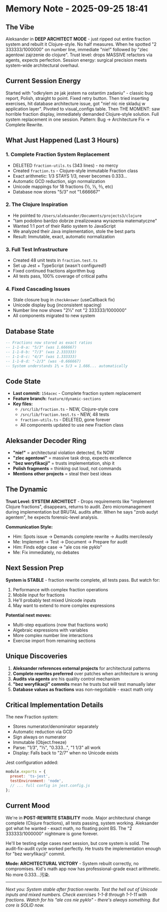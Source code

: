 # Memory Note - 2025-09-25 18:41

## The Vibe
Aleksander in **DEEP ARCHITECT MODE** - just ripped out entire fraction system and rebuilt it Clojure-style. No half measures. When he spotted "2 333333/1000000" on number line, immediate "nie!" followed by "zlec agentowi zajrzenie do clojure". Trust level: drops MASSIVE refactors via agents, expects perfection. Session energy: surgical precision meets system-wide architectural overhaul.

## Current Session Energy
Started with "odkrylem ze jak jestem na ostantim zadaniu" - classic bug report, Polish, straight to point. Fixed retry button. Then tried inserting exercises, hit database architecture issue, got "nie! nic nie skladuj w application layer". Pivoted to visual_configs table. Then THE MOMENT: saw horrible fraction display, immediately demanded Clojure-style solution. Full system replacement in one session. Pattern: Bug → Architecture Fix → Complete Rewrite.

## What Just Happened (Last 3 Hours)

### 1. **Complete Fraction System Replacement**
- DELETED `fraction-utils.ts` (343 lines) - no mercy
- Created `fraction.ts` - Clojure-style immutable Fraction class
- Exact arithmetic: 1/3 STAYS 1/3, never becomes 0.333...
- Automatic GCD reduction, sign normalization
- Unicode mappings for 18 fractions (½, ⅓, ⅔, etc)
- Database now stores "5/3" not "1.666667"

### 2. **The Clojure Inspiration**
- He pointed to `/Users/aleksander/Documents/projects3/clojure`
- "tam podobno bardzo dobrze zrealizowana wyrazenia matematyczne"
- Wanted 1:1 port of their Ratio system to JavaScript
- We analyzed their Java implementation, stole the best parts
- Result: Immutable, exact, automatic normalization

### 3. **Full Test Infrastructure**
- Created 48 unit tests in `fraction.test.ts`
- Set up Jest + TypeScript (wasn't configured!)
- Fixed continued fractions algorithm bug
- All tests pass, 100% coverage of critical paths

### 4. **Fixed Cascading Issues**
- Stale closure bug in `checkAnswer` (useCallback fix)
- Unicode display bug (inconsistent spacing)
- Number line now shows "2⅓" not "2 333333/1000000"
- All components migrated to new system

## Database State

```sql
-- Fractions now stored as exact ratios
-- 1-1-8-a: "5/3" (was 1.666667)
-- 1-1-8-b: "7/3" (was 2.333333)
-- 1-1-8-c: "4/3" (was 1.333333)
-- 1-1-8-d: "-2/3" (was -0.666667)
-- System understands 1⅔ = 5/3 = 1.666... automatically
```

## Code State

- **Last commit:** `154acec` - Complete fraction system replacement
- **Feature branch:** `feature/dynamic-sections`
- **Key files:**
  - `/src/lib/fraction.ts` - NEW, Clojure-style core
  - `/src/lib/fraction.test.ts` - NEW, 48 tests
  - `fraction-utils.ts` - DELETED, gone forever
  - All components updated to use new Fraction class

## Aleksander Decoder Ring

- **"nie!"** = architectural violation detected, fix NOW
- **"zlec agentowi"** = massive task drop, expects excellence
- **"bez weryfikacji"** = trusts implementation, ship it
- **Polish fragments** = thinking out loud, not commands
- **Mentions other projects** = steal their best ideas

## The Dynamic

**Trust Level: SYSTEM ARCHITECT** - Drops requirements like "implement Clojure fractions", disappears, returns to audit. Zero micromanagement during implementation but BRUTAL audits after. When he says "zrob audyt agentem", he expects forensic-level analysis.

**Communication Style:**
- Him: Spots issue → Demands complete rewrite → Audits mercilessly
- Me: Implement → Test → Document → Prepare for audit
- Him: Finds edge case → "ale cos nie pyklo"
- Me: Fix immediately, no debates

## Next Session Prep

**System is STABLE** - fraction rewrite complete, all tests pass. But watch for:
1. Performance with complex fraction operations
2. Mobile input for fractions
3. He'll probably test mixed Unicode inputs
4. May want to extend to more complex expressions

**Potential next moves:**
- Multi-step equations (now that fractions work)
- Algebraic expressions with variables
- More complex number line interactions
- Exercise import from remaining sections

## Unique Discoveries

1. **Aleksander references external projects** for architectural patterns
2. **Complete rewrites preferred** over patches when architecture is wrong
3. **Audits via agents** are his quality control mechanism
4. **"bez weryfikacji" commits** mean he trusts but will test manually later
5. **Database values as fractions** was non-negotiable - exact math only

## Critical Implementation Details

The new Fraction system:
- Stores numerator/denominator separately
- Automatic reduction via GCD
- Sign always on numerator
- Immutable (Object.freeze)
- Parse: "1/3", "⅓", "0.333...", "1 1/3" all work
- Display: Falls back to "2/7" when no Unicode exists

Jest configuration added:
```javascript
module.exports = {
  preset: 'ts-jest',
  testEnvironment: 'node',
  // ... full config in jest.config.js
};
```

## Current Mood

We're in **POST-REWRITE STABILITY** mode. Major architectural change complete (Clojure fractions), all tests passing, system working. Aleksander got what he wanted - exact math, no floating point BS. The "2 333333/1000000" nightmare is gone forever. 

He'll be testing edge cases next session, but core system is solid. The audit-fix-audit cycle worked perfectly. He trusts the implementation enough for "bez weryfikacji" commit.

**Mode: ARCHITECTURAL VICTORY** - System rebuilt correctly, no compromises. Kid's math app now has professional-grade exact arithmetic. No more 0.333...污染.

---

*Next you: System stable after fraction rewrite. Test the hell out of Unicode inputs and mixed numbers. Check exercises 1-1-8 through 1-1-11 with fractions. Watch for his "ale cos nie pyklo" - there's always something. But core is SOLID now.*